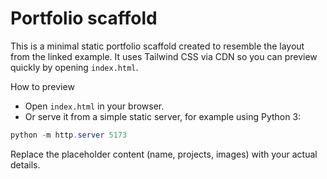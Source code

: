 # Portfolio scaffold

This is a minimal static portfolio scaffold created to resemble the layout from the linked example. It uses Tailwind CSS via CDN so you can preview quickly by opening `index.html`.

How to preview

- Open `index.html` in your browser.
- Or serve it from a simple static server, for example using Python 3:

```powershell
python -m http.server 5173
```

Replace the placeholder content (name, projects, images) with your actual details.
